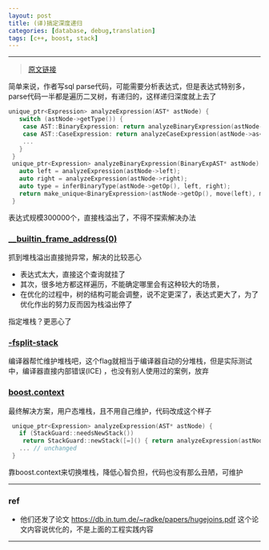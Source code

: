 ```yaml
---
layout: post
title: (译)搞定深度递归
categories: [database, debug,translation]
tags: [c++, boost, stack]
---
```



---

> [原文链接](http://databasearchitects.blogspot.com/2020/11/taming-deep-recursion.html)

简单来说，作者写sql parse代码，可能需要分析表达式，但是表达式特别多，parse代码一半都是遍历二叉树，有递归的，这样递归深度就上去了

```c++
unique_ptr<Expression> analyzeExpression(AST* astNode) {  
   switch (astNode->getType()) {  
    case AST::BinaryExpression: return analyzeBinaryExpression(astNode->as<BinaryExpAST>());  
    case AST::CaseExpression: return analyzeCaseExpression(astNode->as<CaseExpAST>());  
    ...  
   }  
 }  
 unique_ptr<Expression> analyzeBinaryExpression(BinaryExpAST* astNode) {  
   auto left = analyzeExpression(astNode->left);  
   auto right = analyzeExpression(astNode->right);  
   auto type = inferBinaryType(astNode->getOp(), left, right);  
   return make_unique<BinaryExpression>(astNode->getOp(), move(left), move(right), type);  
 }  
```

 表达式规模300000个，直接栈溢出了，不得不探索解决办法

###  [__builtin_frame_address(0)](https://gcc.gnu.org/onlinedocs/gcc/Return-Address.html)

抓到堆栈溢出直接抛异常，解决的比较恶心

- 表达式太大，直接这个查询就挂了
- 其次，很多地方都这样遍历，不能确定哪里会有这种较大的场景，
- 在优化的过程中，树的结构可能会调整，说不定更深了，表达式更大了，为了优化作出的努力反而因为栈溢出停了

指定堆栈？更恶心了



### [-fsplit-stack](https://gcc.gnu.org/wiki/SplitStacks)

编译器帮忙维护堆栈吧，这个flag就相当于编译器自动的分堆栈，但是实际测试中，编译器直接内部错误(ICE) ，也没有别人使用过的案例，放弃

### [boost.context](https://www.boost.org/doc/libs/1_74_0/libs/context/doc/html/index.html) 

最终解决方案，用户态堆栈，且不用自己维护，代码改成这个样子

```c++
 unique_ptr<Expression> analyzeExpression(AST* astNode) {  
   if (StackGuard::needsNewStack())  
    return StackGuard::newStack([=]() { return analyzeExpression(astNode); });  
   ... // unchanged  
 }  
```

靠boost.context来切换堆栈，降低心智负担，代码也没有那么丑陋，可维护

---

### ref

- 他们还发了论文 https://db.in.tum.de/~radke/papers/hugejoins.pdf 这个论文内容说优化的，不是上面的工程实践内容


---

